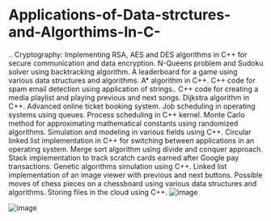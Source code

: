 # Applications-of-Data-strctures-and-Algorthims-In-C-
..
Cryptography: Implementing RSA, AES and DES algorithms in C++ for secure communication and data encryption.
N-Queens problem and Sudoku solver using backtracking algorithm.
A leaderboard for a game using various data structures and algorithms.
A* algorithm in C++.
C++ code for spam email detection using application of strings..
C++ code for creating a media playlist and playing previous and next songs.
Dijkstra algorithm in C++.
Advanced online ticket booking system.
Job scheduling in operating systems using queues.
Process scheduling in C++ kernel.
Monte Carlo method for approximating mathematical constants using randomized algorithms.
Simulation and modeling in various fields using C++.
Circular linked list implementation in C++ for switching between applications in an operating system.
Merge sort algorithm using divide and conquer approach.
Stack implementation to track scratch cards earned after Google pay transactions.
Genetic algorithms simulation using C++.
Linked list implementation of an image viewer with previous and next buttons.
Possible moves of chess pieces on a chessboard using various data structures and algorithms.
Storing files in the cloud using C++.
![image](https://user-images.githubusercontent.com/107410165/213947270-c0590608-705b-4950-b5e7-a0d4ceadb12a.png)

![image](https://user-images.githubusercontent.com/107410165/213947248-f8a85c99-e2e1-4a30-a2b6-8596a3342385.png)
